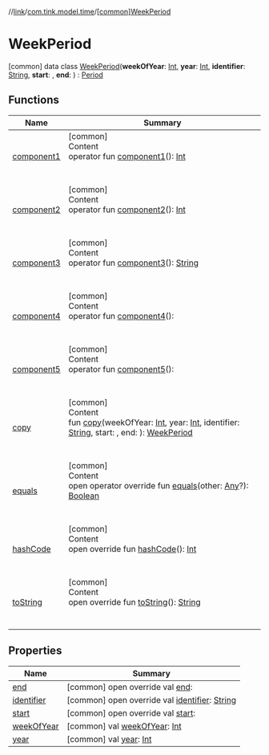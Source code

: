 //[link](../../index.md)/[com.tink.model.time](../index.md)/[[common]WeekPeriod](index.md)



# WeekPeriod  
 [common] data class [WeekPeriod](index.md)(**weekOfYear**: [Int](https://kotlinlang.org/api/latest/jvm/stdlib/kotlin/-int/index.html), **year**: [Int](https://kotlinlang.org/api/latest/jvm/stdlib/kotlin/-int/index.html), **identifier**: [String](https://kotlinlang.org/api/latest/jvm/stdlib/kotlin/-string/index.html), **start**: <ERROR CLASS>, **end**: <ERROR CLASS>) : [Period](../[common]-period/index.md)   


## Functions  
  
|  Name|  Summary| 
|---|---|
| <a name="com.tink.model.time/WeekPeriod/component1/#/PointingToDeclaration/"></a>[component1](component1.md)| <a name="com.tink.model.time/WeekPeriod/component1/#/PointingToDeclaration/"></a>[common]  <br>Content  <br>operator fun [component1](component1.md)(): [Int](https://kotlinlang.org/api/latest/jvm/stdlib/kotlin/-int/index.html)  <br><br><br>
| <a name="com.tink.model.time/WeekPeriod/component2/#/PointingToDeclaration/"></a>[component2](component2.md)| <a name="com.tink.model.time/WeekPeriod/component2/#/PointingToDeclaration/"></a>[common]  <br>Content  <br>operator fun [component2](component2.md)(): [Int](https://kotlinlang.org/api/latest/jvm/stdlib/kotlin/-int/index.html)  <br><br><br>
| <a name="com.tink.model.time/WeekPeriod/component3/#/PointingToDeclaration/"></a>[component3](component3.md)| <a name="com.tink.model.time/WeekPeriod/component3/#/PointingToDeclaration/"></a>[common]  <br>Content  <br>operator fun [component3](component3.md)(): [String](https://kotlinlang.org/api/latest/jvm/stdlib/kotlin/-string/index.html)  <br><br><br>
| <a name="com.tink.model.time/WeekPeriod/component4/#/PointingToDeclaration/"></a>[component4](component4.md)| <a name="com.tink.model.time/WeekPeriod/component4/#/PointingToDeclaration/"></a>[common]  <br>Content  <br>operator fun [component4](component4.md)(): <ERROR CLASS>  <br><br><br>
| <a name="com.tink.model.time/WeekPeriod/component5/#/PointingToDeclaration/"></a>[component5](component5.md)| <a name="com.tink.model.time/WeekPeriod/component5/#/PointingToDeclaration/"></a>[common]  <br>Content  <br>operator fun [component5](component5.md)(): <ERROR CLASS>  <br><br><br>
| <a name="com.tink.model.time/WeekPeriod/copy/#kotlin.Int#kotlin.Int#kotlin.String##/PointingToDeclaration/"></a>[copy](copy.md)| <a name="com.tink.model.time/WeekPeriod/copy/#kotlin.Int#kotlin.Int#kotlin.String##/PointingToDeclaration/"></a>[common]  <br>Content  <br>fun [copy](copy.md)(weekOfYear: [Int](https://kotlinlang.org/api/latest/jvm/stdlib/kotlin/-int/index.html), year: [Int](https://kotlinlang.org/api/latest/jvm/stdlib/kotlin/-int/index.html), identifier: [String](https://kotlinlang.org/api/latest/jvm/stdlib/kotlin/-string/index.html), start: <ERROR CLASS>, end: <ERROR CLASS>): [WeekPeriod](index.md)  <br><br><br>
| <a name="kotlin/Any/equals/#kotlin.Any?/PointingToDeclaration/"></a>[equals](../../com.tink.service.user/[common]-user-profile-service-impl/index.md#%5Bkotlin%2FAny%2Fequals%2F%23kotlin.Any%3F%2FPointingToDeclaration%2F%5D%2FFunctions%2F1135467963)| <a name="kotlin/Any/equals/#kotlin.Any?/PointingToDeclaration/"></a>[common]  <br>Content  <br>open operator override fun [equals](../../com.tink.service.user/[common]-user-profile-service-impl/index.md#%5Bkotlin%2FAny%2Fequals%2F%23kotlin.Any%3F%2FPointingToDeclaration%2F%5D%2FFunctions%2F1135467963)(other: [Any](https://kotlinlang.org/api/latest/jvm/stdlib/kotlin/-any/index.html)?): [Boolean](https://kotlinlang.org/api/latest/jvm/stdlib/kotlin/-boolean/index.html)  <br><br><br>
| <a name="kotlin/Any/hashCode/#/PointingToDeclaration/"></a>[hashCode](../../com.tink.service.user/[common]-user-profile-service-impl/index.md#%5Bkotlin%2FAny%2FhashCode%2F%23%2FPointingToDeclaration%2F%5D%2FFunctions%2F1135467963)| <a name="kotlin/Any/hashCode/#/PointingToDeclaration/"></a>[common]  <br>Content  <br>open override fun [hashCode](../../com.tink.service.user/[common]-user-profile-service-impl/index.md#%5Bkotlin%2FAny%2FhashCode%2F%23%2FPointingToDeclaration%2F%5D%2FFunctions%2F1135467963)(): [Int](https://kotlinlang.org/api/latest/jvm/stdlib/kotlin/-int/index.html)  <br><br><br>
| <a name="kotlin/Any/toString/#/PointingToDeclaration/"></a>[toString](../../com.tink.service.user/[common]-user-profile-service-impl/index.md#%5Bkotlin%2FAny%2FtoString%2F%23%2FPointingToDeclaration%2F%5D%2FFunctions%2F1135467963)| <a name="kotlin/Any/toString/#/PointingToDeclaration/"></a>[common]  <br>Content  <br>open override fun [toString](../../com.tink.service.user/[common]-user-profile-service-impl/index.md#%5Bkotlin%2FAny%2FtoString%2F%23%2FPointingToDeclaration%2F%5D%2FFunctions%2F1135467963)(): [String](https://kotlinlang.org/api/latest/jvm/stdlib/kotlin/-string/index.html)  <br><br><br>


## Properties  
  
|  Name|  Summary| 
|---|---|
| <a name="com.tink.model.time/WeekPeriod/end/#/PointingToDeclaration/"></a>[end](end.md)| <a name="com.tink.model.time/WeekPeriod/end/#/PointingToDeclaration/"></a> [common] open override val [end](end.md): <ERROR CLASS>   <br>
| <a name="com.tink.model.time/WeekPeriod/identifier/#/PointingToDeclaration/"></a>[identifier](identifier.md)| <a name="com.tink.model.time/WeekPeriod/identifier/#/PointingToDeclaration/"></a> [common] open override val [identifier](identifier.md): [String](https://kotlinlang.org/api/latest/jvm/stdlib/kotlin/-string/index.html)   <br>
| <a name="com.tink.model.time/WeekPeriod/start/#/PointingToDeclaration/"></a>[start](start.md)| <a name="com.tink.model.time/WeekPeriod/start/#/PointingToDeclaration/"></a> [common] open override val [start](start.md): <ERROR CLASS>   <br>
| <a name="com.tink.model.time/WeekPeriod/weekOfYear/#/PointingToDeclaration/"></a>[weekOfYear](week-of-year.md)| <a name="com.tink.model.time/WeekPeriod/weekOfYear/#/PointingToDeclaration/"></a> [common] val [weekOfYear](week-of-year.md): [Int](https://kotlinlang.org/api/latest/jvm/stdlib/kotlin/-int/index.html)   <br>
| <a name="com.tink.model.time/WeekPeriod/year/#/PointingToDeclaration/"></a>[year](year.md)| <a name="com.tink.model.time/WeekPeriod/year/#/PointingToDeclaration/"></a> [common] val [year](year.md): [Int](https://kotlinlang.org/api/latest/jvm/stdlib/kotlin/-int/index.html)   <br>

